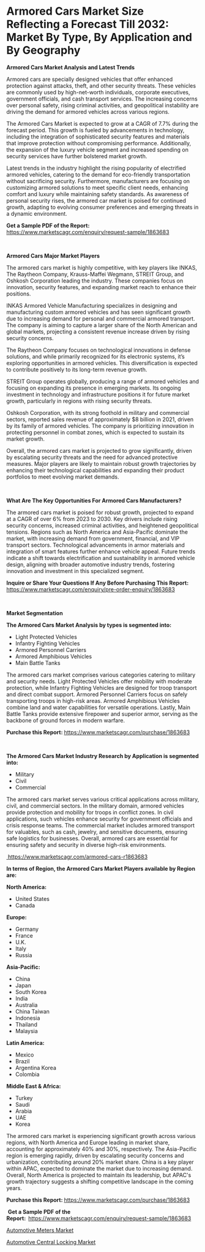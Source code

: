 <p><h1>Armored Cars Market Size Reflecting a Forecast Till 2032: Market By Type, By Application and By Geography</h1></p><p><strong>Armored Cars Market Analysis and Latest Trends</strong></p>
<p><p>Armored cars are specially designed vehicles that offer enhanced protection against attacks, theft, and other security threats. These vehicles are commonly used by high-net-worth individuals, corporate executives, government officials, and cash transport services. The increasing concerns over personal safety, rising criminal activities, and geopolitical instability are driving the demand for armored vehicles across various regions.</p><p>The Armored Cars Market is expected to grow at a CAGR of 7.7% during the forecast period. This growth is fueled by advancements in technology, including the integration of sophisticated security features and materials that improve protection without compromising performance. Additionally, the expansion of the luxury vehicle segment and increased spending on security services have further bolstered market growth.</p><p>Latest trends in the industry highlight the rising popularity of electrified armored vehicles, catering to the demand for eco-friendly transportation without sacrificing security. Furthermore, manufacturers are focusing on customizing armored solutions to meet specific client needs, enhancing comfort and luxury while maintaining safety standards. As awareness of personal security rises, the armored car market is poised for continued growth, adapting to evolving consumer preferences and emerging threats in a dynamic environment.</p></p>
<p><strong>Get a Sample PDF of the Report:&nbsp;</strong> <a href="https://www.marketscagr.com/enquiry/request-sample/1863683?utm_campaign=1901&utm_medium=2&utm_source=Github&utm_content=ia&utm_term=30032025&utm_id=armored-cars">https://www.marketscagr.com/enquiry/request-sample/1863683</a></p>
<p>&nbsp;</p>
<p><strong>Armored Cars Major Market Players</strong></p>
<p><p>The armored cars market is highly competitive, with key players like INKAS, The Raytheon Company, Krauss-Maffei Wegmann, STREIT Group, and Oshkosh Corporation leading the industry. These companies focus on innovation, security features, and expanding market reach to enhance their positions.</p><p>INKAS Armored Vehicle Manufacturing specializes in designing and manufacturing custom armored vehicles and has seen significant growth due to increasing demand for personal and commercial armored transport. The company is aiming to capture a larger share of the North American and global markets, projecting a consistent revenue increase driven by rising security concerns.</p><p>The Raytheon Company focuses on technological innovations in defense solutions, and while primarily recognized for its electronic systems, it’s exploring opportunities in armored vehicles. This diversification is expected to contribute positively to its long-term revenue growth.</p><p>STREIT Group operates globally, producing a range of armored vehicles and focusing on expanding its presence in emerging markets. Its ongoing investment in technology and infrastructure positions it for future market growth, particularly in regions with rising security threats.</p><p>Oshkosh Corporation, with its strong foothold in military and commercial sectors, reported sales revenue of approximately $8 billion in 2021, driven by its family of armored vehicles. The company is prioritizing innovation in protecting personnel in combat zones, which is expected to sustain its market growth.</p><p>Overall, the armored cars market is projected to grow significantly, driven by escalating security threats and the need for advanced protective measures. Major players are likely to maintain robust growth trajectories by enhancing their technological capabilities and expanding their product portfolios to meet evolving market demands.</p></p>
<p>&nbsp;</p>
<p><strong>What Are The Key Opportunities For Armored Cars Manufacturers?</strong></p>
<p><p>The armored cars market is poised for robust growth, projected to expand at a CAGR of over 6% from 2023 to 2030. Key drivers include rising security concerns, increased criminal activities, and heightened geopolitical tensions. Regions such as North America and Asia-Pacific dominate the market, with increasing demand from government, financial, and VIP transport sectors. Technological advancements in armor materials and integration of smart features further enhance vehicle appeal. Future trends indicate a shift towards electrification and sustainability in armored vehicle design, aligning with broader automotive industry trends, fostering innovation and investment in this specialized segment.</p></p>
<p><strong>Inquire or Share Your Questions If Any Before Purchasing This Report:</strong> <a href="https://www.marketscagr.com/enquiry/pre-order-enquiry/1863683?utm_campaign=1901&utm_medium=2&utm_source=Github&utm_content=ia&utm_term=30032025&utm_id=armored-cars">https://www.marketscagr.com/enquiry/pre-order-enquiry/1863683</a></p>
<p>&nbsp;</p>
<p><strong>Market Segmentation</strong></p>
<p><strong>The Armored Cars Market Analysis by types is segmented into:</strong></p>
<p><ul><li>Light Protected Vehicles</li><li>Infantry Fighting Vehicles</li><li>Armored Personnel Carriers</li><li>Armored Amphibious Vehicles</li><li>Main Battle Tanks</li></ul></p>
<p><p>The armored cars market comprises various categories catering to military and security needs. Light Protected Vehicles offer mobility with moderate protection, while Infantry Fighting Vehicles are designed for troop transport and direct combat support. Armored Personnel Carriers focus on safely transporting troops in high-risk areas. Armored Amphibious Vehicles combine land and water capabilities for versatile operations. Lastly, Main Battle Tanks provide extensive firepower and superior armor, serving as the backbone of ground forces in modern warfare.</p></p>
<p><strong>Purchase this Report:&nbsp;</strong><a href="https://www.marketscagr.com/purchase/1863683?utm_campaign=1901&utm_medium=2&utm_source=Github&utm_content=ia&utm_term=30032025&utm_id=armored-cars">https://www.marketscagr.com/purchase/1863683</a></p>
<p>&nbsp;</p>
<p><strong>The Armored Cars Market Industry Research by Application is segmented into:</strong></p>
<p><ul><li>Military</li><li>Civil</li><li>Commercial</li></ul></p>
<p><p>The armored cars market serves various critical applications across military, civil, and commercial sectors. In the military domain, armored vehicles provide protection and mobility for troops in conflict zones. In civil applications, such vehicles enhance security for government officials and crisis response teams. The commercial market includes armored transport for valuables, such as cash, jewelry, and sensitive documents, ensuring safe logistics for businesses. Overall, armored cars are essential for ensuring safety and security in diverse high-risk environments.</p></p>
<p><a href="https://www.marketscagr.com/armored-cars-r1863683?utm_campaign=1901&utm_medium=2&utm_source=Github&utm_content=ia&utm_term=30032025&utm_id=armored-cars">&nbsp;https://www.marketscagr.com/armored-cars-r1863683</a></p>
<p><strong>In terms of Region, the Armored Cars Market Players available by Region are:</strong></p>
<p>
    <p> <strong> North America: </strong>
        <ul>
            <li>United States</li>
            <li>Canada</li>
        </ul>
        </p> 
    <p> <strong> Europe: </strong>
        <ul>
            <li>Germany</li>
            <li>France</li>
            <li>U.K.</li>
            <li>Italy</li>
            <li>Russia</li>
        </ul>
        </p> 
    <p> <strong> Asia-Pacific: </strong>
        <ul>
            <li>China</li>
            <li>Japan</li>
            <li>South Korea</li>
            <li>India</li>
            <li>Australia</li>
            <li>China Taiwan</li>
            <li>Indonesia</li>
            <li>Thailand</li>
            <li>Malaysia</li>
        </ul>
        </p> 
    <p> <strong> Latin America: </strong>
        <ul>
            <li>Mexico</li>
            <li>Brazil</li>
            <li>Argentina Korea</li>
            <li>Colombia</li>
        </ul>
        </p> 
    <p> <strong> Middle East & Africa: </strong>
        <ul>
            <li>Turkey</li>
            <li>Saudi</li>
            <li>Arabia</li>
            <li>UAE</li>
            <li>Korea</li>
        </ul>
    </p>
    </p>
<p><p>The armored cars market is experiencing significant growth across various regions, with North America and Europe leading in market share, accounting for approximately 40% and 30%, respectively. The Asia-Pacific region is emerging rapidly, driven by escalating security concerns and urbanization, contributing around 20% market share. China is a key player within APAC, expected to dominate the market due to increasing demand. Overall, North America is projected to maintain its leadership, but APAC's growth trajectory suggests a shifting competitive landscape in the coming years.</p></p>
<p><strong>Purchase this Report: </strong><a href="https://www.marketscagr.com/purchase/1863683?utm_campaign=1901&utm_medium=2&utm_source=Github&utm_content=ia&utm_term=30032025&utm_id=armored-cars">https://www.marketscagr.com/purchase/1863683</a></p>
<p>&nbsp;<strong>Get a Sample PDF of the Report:&nbsp;&nbsp;</strong><a href="https://www.marketscagr.com/enquiry/request-sample/1863683?utm_campaign=1901&utm_medium=2&utm_source=Github&utm_content=ia&utm_term=30032025&utm_id=armored-cars">https://www.marketscagr.com/enquiry/request-sample/1863683</a></p>
<p><strong></strong></p>
<p><p><a href="https://github.com/bozzoquishmd/Market-Research-Report-List-1/blob/main/automotive-meters-market.md?utm_campaign=1901&utm_medium=2&utm_source=Github&utm_content=ia&utm_term=30032025&utm_id=armored-cars">Automotive Meters Market</a></p><p><a href="https://github.com/AKSHATREPORTPRIME/Market-Research-Report-List-7/blob/main/automotive-central-locking-market.md?utm_campaign=1901&utm_medium=2&utm_source=Github&utm_content=ia&utm_term=30032025&utm_id=armored-cars">Automotive Central Locking Market</a></p></p>